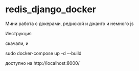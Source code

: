 # redis_django_docker
Мини работа с докерами, редиской и джанго и немного js

Инструкция

скачали, и

sudo docker-compose up -d --build

доступно на http://localhost:8000/
